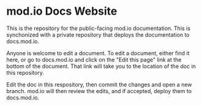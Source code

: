 # mod.io Docs Website

This is the repository for the public-facing mod.io documentation. This is synchonized with a private repository that deploys the documentation to docs.mod.io. 

Anyone is welcome to edit a document. To edit a document, either find it here, or go to docs.mod.io and click on the "Edit this page" link at the bottom of the document. That link will take you to the location of the doc in this repository. 

Edit the doc in this respository, then commit the changes and open a new branch. mod.io will then review the edits, and if accepted, deploy them to docs.mod.io.


